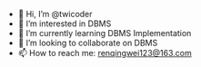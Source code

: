 - 👋 Hi, I’m @twicoder
- 👀 I’m interested in DBMS
- 🌱 I’m currently learning DBMS Implementation
- 💞️ I’m looking to collaborate on DBMS
- 📫 How to reach me: renqingwei123@163.com

<!---
twicoder/twicoder is a ✨ special ✨ repository because its `README.md` (this file) appears on your GitHub profile.
You can click the Preview link to take a look at your changes.
--->
